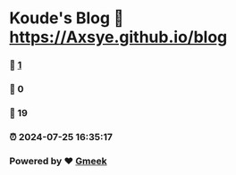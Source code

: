 # Koude's Blog :link: https://Axsye.github.io/blog 
### :page_facing_up: [1](https://Axsye.github.io/blog/tag.html) 
### :speech_balloon: 0 
### :hibiscus: 19 
### :alarm_clock: 2024-07-25 16:35:17 
### Powered by :heart: [Gmeek](https://github.com/Meekdai/Gmeek)
